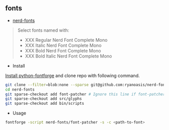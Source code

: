 
## fonts

- [nerd-fonts](https://www.nerdfonts.com/)

> Select fonts named with:
> - XXX Regular Nerd Font Complete Mono
> - XXX Italic Nerd Font Complete Mono
> - XXX Bold Nerd Font Complete Mono
> - XXX Bold Italic Nerd Font Complete Mono

- Install

[Install python-fontforge](http://designwithfontforge.com/en-US/Installing_Fontforge.html) and clone repo with following command.

```sh
git clone --filter=blob:none --sparse git@github.com:ryanoasis/nerd-fonts
cd nerd-fonts
git sparse-checkout add font-patcher # Ignore this line if font-patcher has been existed
git sparse-checkout add src/glyphs
git sparse-checkout add bin/scripts
```

- Usage

```sh
fontforge -script nerd-fonts/font-patcher -s -c <path-to-font>
```
